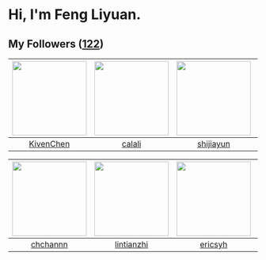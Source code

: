 # Hi, I'm Feng Liyuan.

## My Followers ([122](https://github.com/SunRunAway?tab=followers))

| <img src="https://avatars.githubusercontent.com/u/34561254?v=4" width="150" height="150" /> | <img src="https://avatars.githubusercontent.com/u/15995588?v=4" width="150" height="150" /> | <img src="https://avatars.githubusercontent.com/u/566037?v=4" width="150" height="150" /> | <img src="https://avatars.githubusercontent.com/u/250445?v=4" width="150" height="150" /> |
| :-----------------------------------------------------------------------------------------: | :-----------------------------------------------------------------------------------------: | :---------------------------------------------------------------------------------------: | :---------------------------------------------------------------------------------------: |
|                          [KivenChen](https://github.com/KivenChen)                          |                             [calali](https://github.com/calali)                             |                         [shijiayun](https://github.com/shijiayun)                         |                           [batermj](https://github.com/batermj)                           |

| <img src="https://avatars.githubusercontent.com/u/4281540?v=4" width="150" height="150" /> | <img src="https://avatars.githubusercontent.com/u/1457382?v=4" width="150" height="150" /> | <img src="https://avatars.githubusercontent.com/u/10498732?v=4" width="150" height="150" /> | <img src="https://avatars.githubusercontent.com/u/26863652?v=4" width="150" height="150" /> |
| :----------------------------------------------------------------------------------------: | :----------------------------------------------------------------------------------------: | :-----------------------------------------------------------------------------------------: | :-----------------------------------------------------------------------------------------: |
|                           [chchannn](https://github.com/chchannn)                          |                         [lintianzhi](https://github.com/lintianzhi)                        |                            [ericsyh](https://github.com/ericsyh)                            |                      [Simpleforever](https://github.com/Simpleforever)                      |